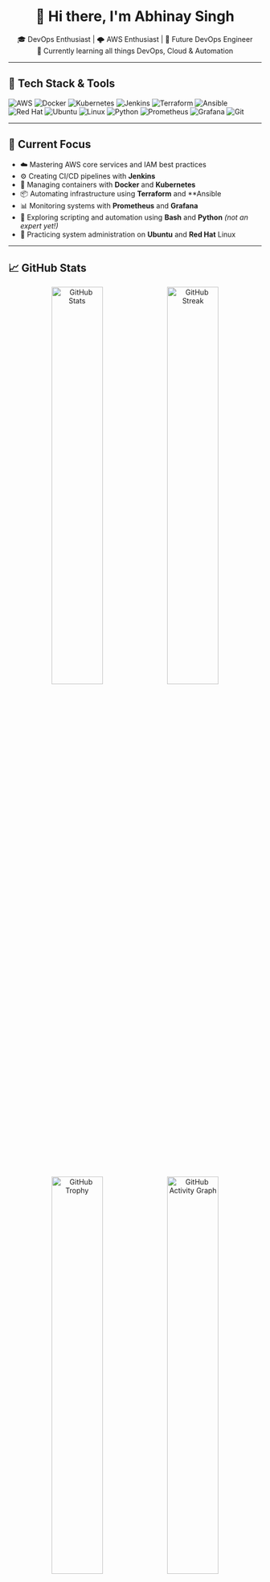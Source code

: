<h1 align="center">👋 Hi there, I'm Abhinay Singh</h1>

<p align="center">
  🎓 DevOps Enthusiast | 🌩️ AWS Enthusiast | 🚀 Future DevOps Engineer<br>
  🌱 Currently learning all things DevOps, Cloud & Automation
</p>

---

## 🧰 Tech Stack & Tools

![AWS](https://img.shields.io/badge/AWS-232F3E?style=for-the-badge&logo=amazonaws&logoColor=white)
![Docker](https://img.shields.io/badge/Docker-2496ED?style=for-the-badge&logo=docker&logoColor=white)
![Kubernetes](https://img.shields.io/badge/Kubernetes-326CE5?style=for-the-badge&logo=kubernetes&logoColor=white)
![Jenkins](https://img.shields.io/badge/Jenkins-D24939?style=for-the-badge&logo=jenkins&logoColor=white)
![Terraform](https://img.shields.io/badge/Terraform-7B42BC?style=for-the-badge&logo=terraform&logoColor=white)
![Ansible](https://img.shields.io/badge/Ansible-EE0000?style=for-the-badge&logo=ansible&logoColor=white)
![Red Hat](https://img.shields.io/badge/Red%20Hat-EE0000?style=for-the-badge&logo=redhat&logoColor=white)
![Ubuntu](https://img.shields.io/badge/Ubuntu-E95420?style=for-the-badge&logo=ubuntu&logoColor=white)
![Linux](https://img.shields.io/badge/Linux-FCC624?style=for-the-badge&logo=linux&logoColor=black)
![Python](https://img.shields.io/badge/Python-3776AB?style=for-the-badge&logo=python&logoColor=white)
![Prometheus](https://img.shields.io/badge/Prometheus-E6522C?style=for-the-badge&logo=prometheus&logoColor=white)
![Grafana](https://img.shields.io/badge/Grafana-F46800?style=for-the-badge&logo=grafana&logoColor=white)
![Git](https://img.shields.io/badge/Git-F05032?style=for-the-badge&logo=git&logoColor=white)


---

## 🔭 Current Focus

- ☁️ Mastering AWS core services and IAM best practices
- ⚙️ Creating CI/CD pipelines with **Jenkins**
- 🐳 Managing containers with **Docker** and **Kubernetes**
- 📦 Automating infrastructure using **Terraform** and **Ansible
- 📊 Monitoring systems with **Prometheus** and **Grafana**
- 🧪 Exploring scripting and automation using **Bash** and **Python** *(not an expert yet!)*
- 🔧 Practicing system administration on **Ubuntu** and **Red Hat** Linux


---

## 📈 GitHub Stats

<p align="center">
  <img src="https://github-readme-stats.vercel.app/api?username=Abhinay0208-Repobox&show_icons=true&theme=radical" alt="GitHub Stats" width="45%" />
  <img src="https://github-readme-streak-stats.herokuapp.com/?user=Abhinay0208-Repobox&theme=radical" alt="GitHub Streak" width="45%" />
</p>

<p align="center">
  <img src="https://github-profile-trophy.vercel.app/?username=Abhinay0208-Repobox&theme=radical" alt="GitHub Trophy" width="45%" />
  <img src="https://activity-graph.herokuapp.com/graph?username=Abhinay0208-Repobox&theme=react-dark&area=true&hide_border=true" alt="GitHub Activity Graph" width="45%" />
</p>


---

## 📫 Connect with Me

- 💼 [LinkedIn](https://www.linkedin.com/in/abhinay-singh-8881b9239)


---

> 🧠 *"Learning DevOps one container, one pipeline at a time."*

Thanks for visiting! ⭐️
